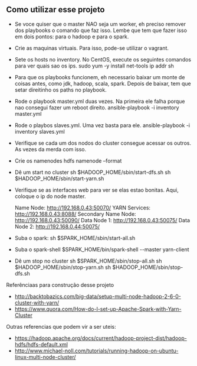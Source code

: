 
Como utilizar esse projeto
--------------------------

- Se voce quiser que o master NAO seja um worker, eh preciso remover
  dos playbooks o comando que faz isso. Lembe que tem que fazer isso em
  dois pontos: para o hadoop e para o spark.

- Crie as maquinas virtuais. Para isso, pode-se utilizar o vagrant.

- Sete os hosts no inventory.
  No CentOS, execute os seguintes comandos para ver quais sao os ips.
    sudo yum -y install net-tools
    ip addr sh

- Para que os playbooks funcionem, eh necessario baixar um monte de coisas
  antes, como jdk, hadoop, scala, spark. Depois de baixar, tem que setar
  direitinho os paths no playbook.

- Rode o playbook master.yml duas vezes. Na primeira ele falha porque nao
  consegui fazer um reboot direito.
  	ansible-playbook -i inventory master.yml

- Rode o playbos slaves.yml. Uma vez basta para ele.
	ansible-playbook -i inventory slaves.yml

- Verifique se cada um dos nodos do cluster consegue acessar os outros. As
  vezes da merda com isso.

- Crie os namenodes
  hdfs namenode –format

- Dê um start no cluster
  sh $HADOOP_HOME/sbin/start-dfs.sh
  sh $HADOOP_HOME/sbin/start-yarn.sh

- Verifique se as interfaces web para ver se elas estao bonitas. Aqui, coloque
  o ip do node master.

  Name Node: http://192.168.0.43:50070/
  YARN Services: http://192.168.0.43:8088/
  Secondary Name Node: http://192.168.0.43:50090/
  Data Node 1: http://192.168.0.43:50075/
  Data Node 2: http://192.168.0.44:50075/

- Suba o spark:
  sh $SPARK_HOME/sbin/start-all.sh

- Suba o spark-shell
    $SPARK_HOME/bin/spark-shell --master yarn-client

- Dê um stop no cluster
  sh $SPARK_HOME/sbin/stop-all.sh
  sh $HADOOP_HOME/sbin/stop-yarn.sh
  sh $HADOOP_HOME/sbin/stop-dfs.sh
  

Referênciaas para construção desse projeto
- http://backtobazics.com/big-data/setup-multi-node-hadoop-2-6-0-cluster-with-yarn/
- https://www.quora.com/How-do-I-set-up-Apache-Spark-with-Yarn-Cluster

Outras referencias que podem vir a ser uteis:
- https://hadoop.apache.org/docs/current/hadoop-project-dist/hadoop-hdfs/hdfs-default.xml
- http://www.michael-noll.com/tutorials/running-hadoop-on-ubuntu-linux-multi-node-cluster/
